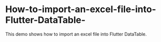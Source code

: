 # How-to-import-an-excel-file-into-Flutter-DataTable-
This demo shows how to import an excel file into Flutter DataTable.

